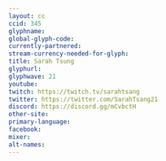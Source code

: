```yaml
---
layout: cc
ccid: 345
glyphname: 
global-glyph-code: 
currently-partnered: 
stream-currency-needed-for-glyph: 
title: Sarah Tsung
glyphurl: 
glyphwave: 21
youtube: 
twitch: https://twitch.tv/sarahtsang
twitter: https://twitter.com/SarahTsang21
discord: https://discord.gg/mCvbctH
other-site: 
primary-language: 
facebook: 
mixer: 
alt-names: 
---
```


